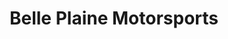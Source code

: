 ---
title: "Belle Plaine Motorsports"
url: /belle-plaine/belle-plaine-motorsports/
shop: Motorrad
---